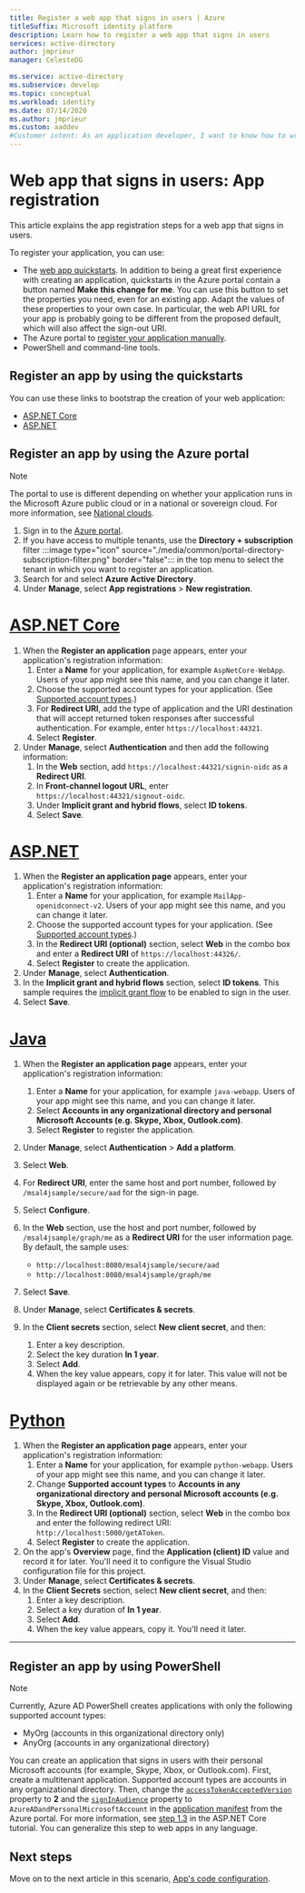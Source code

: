 ```yaml
---
title: Register a web app that signs in users | Azure
titleSuffix: Microsoft identity platform
description: Learn how to register a web app that signs in users
services: active-directory
author: jmprieur
manager: CelesteDG

ms.service: active-directory
ms.subservice: develop
ms.topic: conceptual
ms.workload: identity
ms.date: 07/14/2020
ms.author: jmprieur
ms.custom: aaddev
#Customer intent: As an application developer, I want to know how to write a web app that signs in users by using the Microsoft identity platform.
---
```


# Web app that signs in users: App registration

This article explains the app registration steps for a web app that signs in users.

To register your application, you can use:

- The [web app quickstarts](#register-an-app-by-using-the-quickstarts). In addition to being a great first experience with creating an application, quickstarts in the Azure portal contain a button named **Make this change for me**. You can use this button to set the properties you need, even for an existing app. Adapt the values of these properties to your own case. In particular, the web API URL for your app is probably going to be different from the proposed default, which will also affect the sign-out URI.
- The Azure portal to [register your application manually](#register-an-app-by-using-the-azure-portal).
- PowerShell and command-line tools.

## Register an app by using the quickstarts

You can use these links to bootstrap the creation of your web application:

- [ASP.NET Core](https://aka.ms/aspnetcore2-1-aad-quickstart-v2)
- [ASP.NET](https://ms.portal.azure.com/#blade/Microsoft_AAD_RegisteredApps/applicationsListBlade/quickStartType/AspNetWebAppQuickstartPage/sourceType/docs)

## Register an app by using the Azure portal

> [!NOTE]
> The portal to use is different depending on whether your application runs in the Microsoft Azure public cloud or in a national or sovereign cloud. For more information, see [National clouds](./authentication-national-cloud.md#app-registration-endpoints).


1. Sign in to the <a href="https://portal.azure.com/" target="_blank">Azure portal</a>. 
1. If you have access to multiple tenants, use the **Directory + subscription** filter :::image type="icon" source="./media/common/portal-directory-subscription-filter.png" border="false"::: in the top menu to select the tenant in which you want to register an application.
1. Search for and select **Azure Active Directory**.
1. Under **Manage**, select **App registrations** > **New registration**.

# [ASP.NET Core](#tab/aspnetcore)

1. When the **Register an application** page appears, enter your application's registration information:
   1. Enter a **Name** for your application, for example `AspNetCore-WebApp`. Users of your app might see this name, and you can change it later.
   1. Choose the supported account types for your application. (See [Supported account types](./v2-supported-account-types.md).)
   1. For **Redirect URI**, add the type of application and the URI destination that will accept returned token responses after successful authentication. For example, enter `https://localhost:44321`.
   1. Select **Register**.
1. Under **Manage**, select **Authentication** and then add the following information:
   1. In the **Web** section, add `https://localhost:44321/signin-oidc` as a **Redirect URI**.
   1. In **Front-channel logout URL**, enter `https://localhost:44321/signout-oidc`.
   1. Under **Implicit grant and hybrid flows**, select **ID tokens**.
   1. Select **Save**.
   
# [ASP.NET](#tab/aspnet)

1. When the **Register an application page** appears, enter your application's registration information:
   1. Enter a **Name** for your application, for example `MailApp-openidconnect-v2`. Users of your app might see this name, and you can change it later.
   1. Choose the supported account types for your application. (See [Supported account types](./v2-supported-account-types.md).)
   1. In the **Redirect URI (optional)** section, select **Web** in the combo box and enter a **Redirect URI** of `https://localhost:44326/`.
   1. Select **Register** to create the application.
1. Under **Manage**, select **Authentication**.
1. In the **Implicit grant and hybrid flows** section, select **ID tokens**. This sample requires the [implicit grant flow](v2-oauth2-implicit-grant-flow.md) to be enabled to sign in the user.
1. Select **Save**.

# [Java](#tab/java)

1. When the **Register an application page** appears, enter your application's registration information: 
    1. Enter a **Name** for your application, for example `java-webapp`. Users of your app might see this name, and you can change it later. 
    1. Select **Accounts in any organizational directory and personal Microsoft Accounts (e.g. Skype, Xbox, Outlook.com)**.
    1. Select **Register** to register the application.
1. Under **Manage**, select **Authentication** > **Add a platform**.
1. Select **Web**.
1. For **Redirect URI**, enter the same host and port number, followed by `/msal4jsample/secure/aad` for the sign-in page. 
1. Select **Configure**.
1. In the **Web** section, use the host and port number, followed by `/msal4jsample/graph/me` as a **Redirect URI** for the user information page.
By default, the sample uses:
   - `http://localhost:8080/msal4jsample/secure/aad`
   - `http://localhost:8080/msal4jsample/graph/me`

1. Select **Save**.
1. Under **Manage**, select **Certificates & secrets**.
1. In the **Client secrets** section, select **New client secret**, and then:

   1. Enter a key description.
   1. Select the key duration **In 1 year**.
   1. Select **Add**.
   1. When the key value appears, copy it for later. This value will not be displayed again or be retrievable by any other means.

# [Python](#tab/python)

1. When the **Register an application page** appears, enter your application's registration information:
   1. Enter a **Name** for your application, for example `python-webapp`. Users of your app might see this name, and you can change it later.
   1. Change **Supported account types** to **Accounts in any organizational directory and personal Microsoft accounts (e.g. Skype, Xbox, Outlook.com)**.
   1. In the **Redirect URI (optional)** section, select **Web** in the combo  box and enter the following redirect URI: `http://localhost:5000/getAToken`.
   1. Select **Register** to create the application.
1. On the app's **Overview** page, find the **Application (client) ID** value and record it for later. You'll need it to configure the Visual Studio configuration file for this project.
1. Under **Manage**, select **Certificates & secrets**.
1. In the **Client Secrets** section, select **New client secret**, and then:
   1. Enter a key description.
   1. Select a key duration of **In 1 year**.
   1. Select **Add**.
   1. When the key value appears, copy it. You'll need it later.
---

## Register an app by using PowerShell

> [!NOTE]
> Currently, Azure AD PowerShell creates applications with only the following supported account types:
>
> - MyOrg (accounts in this organizational directory only)
> - AnyOrg (accounts in any organizational directory)
>
> You can create an application that signs in users with their personal Microsoft accounts (for example, Skype, Xbox, or Outlook.com). First, create a multitenant application. Supported account types are accounts in any organizational directory. Then, change the [`accessTokenAcceptedVersion`](./reference-app-manifest.md#accesstokenacceptedversion-attribute) property to **2** and the [`signInAudience`](./reference-app-manifest.md#signinaudience-attribute) property to `AzureADandPersonalMicrosoftAccount` in the [application manifest](./reference-app-manifest.md) from the Azure portal. For more information, see [step 1.3](https://github.com/Azure-Samples/active-directory-aspnetcore-webapp-openidconnect-v2/tree/master/1-WebApp-OIDC/1-3-AnyOrgOrPersonal#step-1-register-the-sample-with-your-azure-ad-tenant) in the ASP.NET Core tutorial. You can generalize this step to web apps in any language.

## Next steps

Move on to the next article in this scenario,
[App's code configuration](scenario-web-app-sign-user-app-configuration.md).
